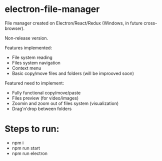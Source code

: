 # electron-file-manager
File manager created on Electron/React/Redux (Windows, in future cross-browser).

Non-release version.

Features implemented:
- File system reading
- Files system navigation
- Context menu
- Basic copy/move files and folders (will be improoved soon)

Featured need to implement:
- Fully functional copy/move/paste
- Files preview (for video/images)
- Zoomin and zoom out of files system (visualization)
- Drag'n'drop between folders

# Steps to run:
- npm i
- npm run start
- npm run electron
